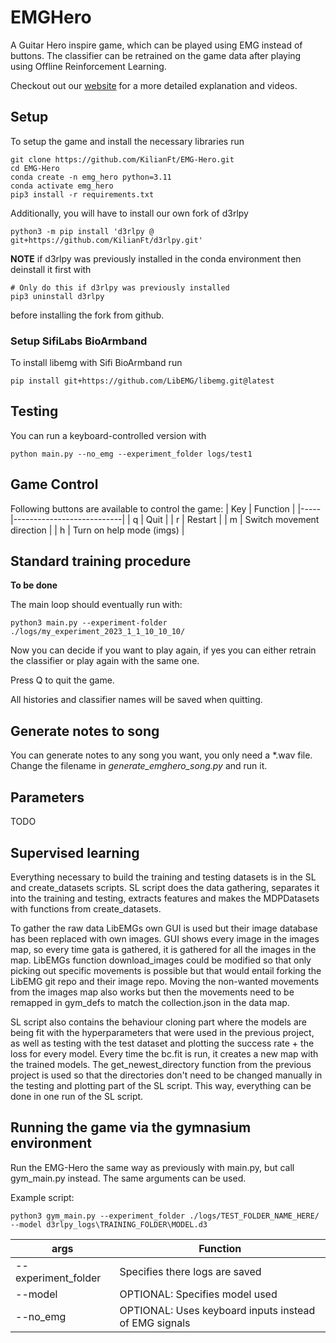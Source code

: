 # EMGHero
A Guitar Hero inspire game, which can be played using EMG instead of buttons. The classifier can be retrained on the game data after playing using Offline Reinforcement Learning.

Checkout out our [website](https://sites.google.com/view/bionic-limb-rl) for a more detailed explanation and videos.

## Setup
To setup the game and install the necessary libraries run
```
git clone https://github.com/KilianFt/EMG-Hero.git
cd EMG-Hero
conda create -n emg_hero python=3.11
conda activate emg_hero
pip3 install -r requirements.txt
```
Additionally, you will have to install our own fork of d3rlpy
```
python3 -m pip install 'd3rlpy @ git+https://github.com/KilianFt/d3rlpy.git'
```
**NOTE** if d3rlpy was previously installed in the conda environment then deinstall it first with
```
# Only do this if d3rlpy was previously installed
pip3 uninstall d3rlpy
```
before installing the fork from github.

### Setup SifiLabs BioArmband
To install libemg with Sifi BioArmband run
```
pip install git+https://github.com/LibEMG/libemg.git@latest
```

## Testing
You can run a keyboard-controlled version with
```
python main.py --no_emg --experiment_folder logs/test1
```

## Game Control
Following buttons are available to control the game:
| Key | Function                  |
|-----|---------------------------|
| q   | Quit                      |
| r   | Restart                   |
| m   | Switch movement direction |
| h   | Turn on help mode (imgs)  |

## Standard training procedure
**To be done**

The main loop should eventually run with:
```
python3 main.py --experiment-folder ./logs/my_experiment_2023_1_1_10_10_10/
```
Now you can decide if you want to play again, if yes you can either retrain the classifier or play again with the same one.

Press Q to quit the game.

All histories and classifier names will be saved when quitting.

## Generate notes to song
You can generate notes to any song you want, you only need a *.wav file. Change the filename in *generate_emghero_song.py* and run it.

## Parameters
TODO

## Supervised learning 
Everything necessary to build the training and testing datasets is in the SL and create_datasets scripts.
SL script does the data gathering, separates it into the training and testing, extracts features and makes the MDPDatasets with functions from create_datasets.

To gather the raw data LibEMGs own GUI is used but their image database has been replaced with own images.
GUI shows every image in the images map, so every time gata is gathered, it is gathered for all the images in the map. LibEMGs function download_images could be modified so that only picking out specific movements is possible but that would entail forking the LibEMG git repo and their image repo. Moving the non-wanted movements from the images map also works but then the movements need to be remapped in gym_defs to match the collection.json in the data map. 

SL script also contains the behaviour cloning part where the models are being fit with the hyperparameters that were used in the previous project, as well as testing with the test dataset and plotting the success rate + the loss for every model. Every time the bc.fit is run, it creates a new map with the trained models. The get_newest_directory function from the previous project is used so that the directories don't need to be changed manually in the testing and plotting part of the SL script. This way, everything can be done in one run of the SL script.

## Running the game via the gymnasium environment
Run the EMG-Hero the same way as previously with main.py, but call gym_main.py instead. The same arguments can be used.

Example script:
```
python3 gym_main.py --experiment_folder ./logs/TEST_FOLDER_NAME_HERE/ --model d3rlpy_logs\TRAINING_FOLDER\MODEL.d3
```

| args                 | Function                       |
|----------------------|--------------------------------|
| --experiment_folder  | Specifies there logs are saved |
| --model              | OPTIONAL: Specifies model used |
| --no_emg             | OPTIONAL: Uses keyboard inputs instead of EMG signals |